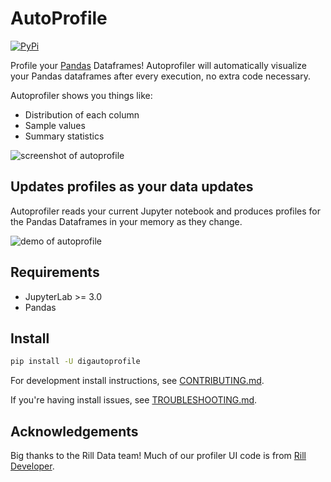 # AutoProfile

[![PyPi](https://img.shields.io/pypi/v/digautoprofile.svg)](https://pypi.org/project/digautoprofile/)

Profile your [Pandas](https://pandas.pydata.org) Dataframes! Autoprofiler will automatically visualize your Pandas dataframes after every execution, no extra code necessary.

Autoprofiler shows you things like:

-   Distribution of each column
-   Sample values
-   Summary statistics

![screenshot of autoprofile](https://raw.githubusercontent.com/cmudig/AutoProfile/main/.github/screenshots/profiler_sc.png)

## Updates profiles as your data updates

Autoprofiler reads your current Jupyter notebook and produces profiles for the Pandas Dataframes in your memory as they change.

![demo of autoprofile](https://raw.githubusercontent.com/cmudig/AutoProfile/main/.github/screenshots/demo.gif)

## Requirements

-   JupyterLab >= 3.0
-   Pandas

## Install

```bash
pip install -U digautoprofile
```

For development install instructions, see [CONTRIBUTING.md](CONTRIBUTING.md).

If you're having install issues, see [TROUBLESHOOTING.md](TROUBLESHOOTING.md).

## Acknowledgements

Big thanks to the Rill Data team! Much of our profiler UI code is from [Rill Developer](https://github.com/rilldata/rill-developer).
